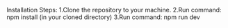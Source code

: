 Installation Steps:
1.Clone the repository to your machine.
2.Run command: npm install (in your cloned directory)
3.Run command: npm run dev